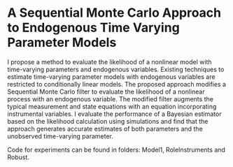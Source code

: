 # A Sequential Monte Carlo Approach to Endogenous Time Varying Parameter Models

I propose a method to evaluate the likelihood of a nonlinear model with time-varying parameters and endogenous variables. Existing techniques to estimate time-varying parameter models with endogenous variables are restricted to conditionally linear models. The proposed approach modifies a Sequential Monte Carlo filter to evaluate the likelihood of a nonlinear process with an endogenous variable. The modified filter augments the typical measurement and state equations with an equation incorporating instrumental variables. I evaluate the performance of a Bayesian estimator based on the likelihood calculation using simulations and find that the approach generates accurate estimates of both parameters and the unobserved time-varying parameter.


Code for experiments can be found in folders: Model1, RoleInstruments and Robust.
